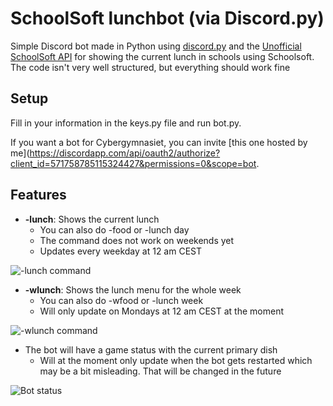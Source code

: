 # SchoolSoft lunchbot (via Discord.py)
Simple Discord bot made in Python using [discord.py](https://github.com/Rapptz/discord.py) and the [Unofficial SchoolSoft API](https://github.com/lnus/schoolsoft-api) for showing the current lunch in schools using Schoolsoft. The code isn't very well structured, but everything should work fine

## Setup
Fill in your information in the keys.py file and run bot.py.

If you want a bot for Cybergymnasiet, you can invite [this one hosted by me](https://discordapp.com/api/oauth2/authorize?client_id=571758785115324427&permissions=0&scope=bot.

## Features
- **-lunch**: Shows the current lunch
  - You can also do -food or -lunch day
  - The command does not work on weekends yet
  - Updates every weekday at 12 am CEST

![-lunch command](https://media.discordapp.net/attachments/520168552687206400/576808899059908618/unknown.png)

- **-wlunch**: Shows the lunch menu for the whole week
  - You can also do -wfood or -lunch week
  - Will only update on Mondays at 12 am CEST at the moment
  
![-wlunch command](https://cdn.discordapp.com/attachments/520168552687206400/576808397832454184/unknown.png)

- The bot will have a game status with the current primary dish
  - Will at the moment only update when the bot gets restarted which may be a bit misleading. That will be changed in the future
  
![Bot status](https://cdn.discordapp.com/attachments/520168552687206400/576809571167764500/unknown.png)



